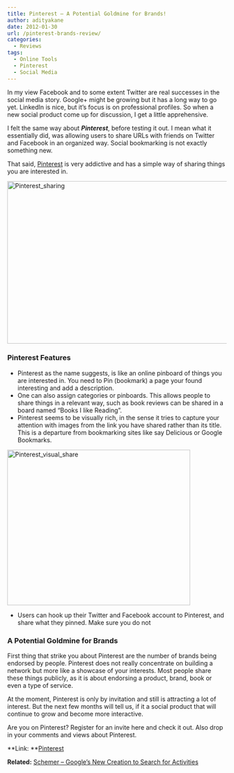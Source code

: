 ```yaml
---
title: Pinterest – A Potential Goldmine for Brands!
author: adityakane
date: 2012-01-30
url: /pinterest-brands-review/
categories:
  - Reviews
tags:
  - Online Tools
  - Pinterest
  - Social Media
---
```

In my view Facebook and to some extent Twitter are real successes in the social media story. Google+ might be growing but it has a long way to go yet. LinkedIn is nice, but it’s focus is on professional profiles. So when a new social product come up for discussion, I get a little apprehensive.

I felt the same way about ***Pinterest***, before testing it out. I mean what it essentially did, was allowing users to share URLs with friends on Twitter and Facebook in an organized way. Social bookmarking is not exactly something new.

That said, <a href="http://pinterest.com" onclick="_gaq.push(['_trackEvent', 'outbound-article', 'http://pinterest.com', 'Pinterest']);" >Pinterest</a> is very addictive and has a simple way of sharing things you are interested in.

[<img style="background-image: none; padding-left: 0px; padding-right: 0px; display: inline; padding-top: 0px; border: 0px;" title="Pinterest_sharing" src="http://cdn.devilsworkshop.org/files/2012/01/Pinterest_sharing_thumb.png" alt="Pinterest_sharing" width="570" height="372" border="0" />][1]

### Pinterest Features

  * Pinterest as the name suggests, is like an online pinboard of things you are interested in. You need to Pin (bookmark) a page your found interesting and add a description.
  * One can also assign categories or pinboards. This allows people to share things in a relevant way, such as book reviews can be shared in a board named “Books I like Reading”.
  * Pinterest seems to be visually rich, in the sense it tries to capture your attention with images from the link you have shared rather than its title. This is a departure from bookmarking sites like say Delicious or Google Bookmarks.

[<img style="background-image: none; padding-left: 0px; padding-right: 0px; display: inline; padding-top: 0px; border: 0px;" title="Pinterest_visual_share" src="http://cdn.devilsworkshop.org/files/2012/01/Pinterest_visual_share_thumb.png" alt="Pinterest_visual_share" width="420" height="356" border="0" />][2]

  * Users can hook up their Twitter and Facebook account to Pinterest, and share what they pinned. Make sure you do not

### A Potential Goldmine for Brands

First thing that strike you about Pinterest are the number of brands being endorsed by people. Pinterest does not really concentrate on building a network but more like a showcase of your interests. Most people share these things publicly, as it is about endorsing a product, brand, book or even a type of service.

At the moment, Pinterest is only by invitation and still is attracting a lot of interest. But the next few months will tell us, if it a social product that will continue to grow and become more interactive.

Are you on Pinterest? Register for an invite here and check it out. Also drop in your comments and views about Pinterest.

**Link: **<a href="http://pinterest.com" onclick="_gaq.push(['_trackEvent', 'outbound-article', 'http://pinterest.com', 'Pinterest']);" >Pinterest</a>

**Related:** [Schemer &#8211; Google&#8217;s New Creation to Search for Activities][3]

 [1]: http://cdn.devilsworkshop.org/files/2012/01/Pinterest_sharing.png
 [2]: http://cdn.devilsworkshop.org/files/2012/01/Pinterest_visual_share.png
 [3]: http://devilsworkshop.org/google-schemer/
